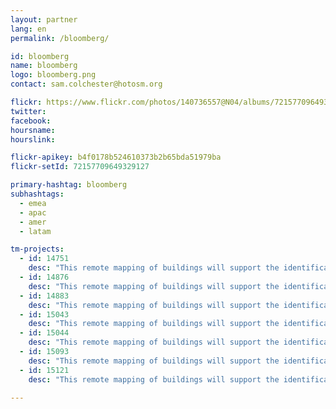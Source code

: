 ```yaml
---
layout: partner
lang: en
permalink: /bloomberg/

id: bloomberg
name: bloomberg
logo: bloomberg.png
contact: sam.colchester@hotosm.org

flickr: https://www.flickr.com/photos/140736557@N04/albums/72157709649329127
twitter: 
facebook: 
hoursname:
hourslink:

flickr-apikey: b4f0178b524610373b2b65bda51979ba
flickr-setId: 72157709649329127

primary-hashtag: bloomberg
subhashtags:
  - emea
  - apac
  - amer
  - latam

tm-projects:
  - id: 14751
    desc: "This remote mapping of buildings will support the identification and characterization of settlements, as well as the implementation of planned activities and largely the generation of data for humanitarian activities."
  - id: 14876
    desc: "This remote mapping of buildings will support the identification and characterization of settlements, as well as the implementation of planned activities and largely the generation of data for humanitarian activities."
  - id: 14883
    desc: "This remote mapping of buildings will support the identification and characterization of settlements, as well as the implementation of planned activities and largely the generation of data for humanitarian activities."
  - id: 15043
    desc: "This remote mapping of buildings will support the identification and characterization of settlements, as well as the implementation of planned activities and largely the generation of data for humanitarian activities."
  - id: 15044
    desc: "This remote mapping of buildings will support the identification and characterization of settlements, as well as the implementation of planned activities and largely the generation of data for humanitarian activities."
  - id: 15093
    desc: "This remote mapping of buildings will support the identification and characterization of settlements, as well as the implementation of planned activities and largely the generation of data for humanitarian activities."
  - id: 15121
    desc: "This remote mapping of buildings will support the identification and characterization of settlements, as well as the implementation of planned activities and largely the generation of data for humanitarian activities."

---
```

